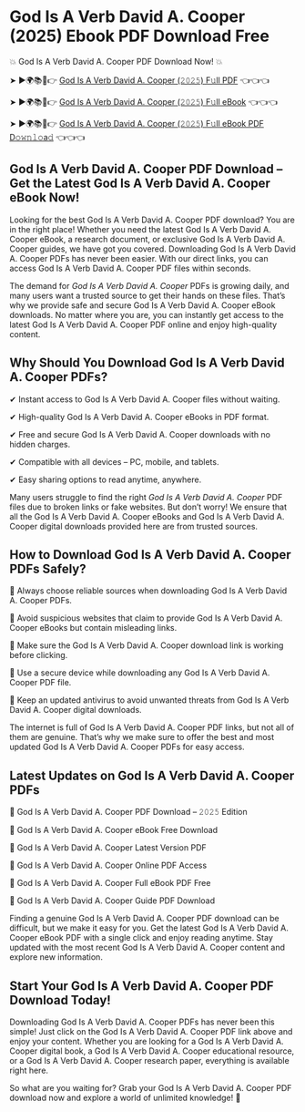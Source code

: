 # God Is A Verb David A. Cooper (2025) Ebook PDF Download Free

💥 God Is A Verb David A. Cooper PDF Download Now! 💥

➤ ►🌍📚📱👉 [God Is A Verb David A. Cooper (𝟸𝟶𝟸𝟻) F𝚞ll PDF](https://getpdf.xyz/god-is-a-verb-david-a.-cooper) 👈👈👈


➤ ►🌍📚📱👉 [God Is A Verb David A. Cooper (𝟸𝟶𝟸𝟻) F𝚞ll eBook](https://getpdf.xyz/god-is-a-verb-david-a.-cooper) 👈👈👈


➤ ►🌍📚📱👉 [God Is A Verb David A. Cooper (𝟸𝟶𝟸𝟻) F𝚞ll eBook PDF D𝚘𝚠𝚗𝚕𝚘a𝚍](https://getpdf.xyz/god-is-a-verb-david-a.-cooper) 👈👈👈


## God Is A Verb David A. Cooper PDF Download – Get the Latest God Is A Verb David A. Cooper eBook Now!

Looking for the best God Is A Verb David A. Cooper PDF download? You are in the right place! Whether you need the latest God Is A Verb David A. Cooper eBook, a research document, or exclusive God Is A Verb David A. Cooper guides, we have got you covered. Downloading God Is A Verb David A. Cooper PDFs has never been easier. With our direct links, you can access God Is A Verb David A. Cooper PDF files within seconds.

The demand for *God Is A Verb David A. Cooper* PDFs is growing daily, and many users want a trusted source to get their hands on these files. That’s why we provide safe and secure God Is A Verb David A. Cooper eBook downloads. No matter where you are, you can instantly get access to the latest God Is A Verb David A. Cooper PDF online and enjoy high-quality content.

## Why Should You Download God Is A Verb David A. Cooper PDFs?

✔ Instant access to God Is A Verb David A. Cooper files without waiting.

✔ High-quality God Is A Verb David A. Cooper eBooks in PDF format.

✔ Free and secure God Is A Verb David A. Cooper downloads with no hidden charges.

✔ Compatible with all devices – PC, mobile, and tablets.

✔ Easy sharing options to read anytime, anywhere.

Many users struggle to find the right *God Is A Verb David A. Cooper* PDF files due to broken links or fake websites. But don’t worry! We ensure that all the God Is A Verb David A. Cooper eBooks and God Is A Verb David A. Cooper digital downloads provided here are from trusted sources.

## How to Download God Is A Verb David A. Cooper PDFs Safely?

📌 Always choose reliable sources when downloading God Is A Verb David A. Cooper PDFs.

📌 Avoid suspicious websites that claim to provide God Is A Verb David A. Cooper eBooks but contain misleading links.

📌 Make sure the God Is A Verb David A. Cooper download link is working before clicking.

📌 Use a secure device while downloading any God Is A Verb David A. Cooper PDF file.

📌 Keep an updated antivirus to avoid unwanted threats from God Is A Verb David A. Cooper digital downloads.

The internet is full of God Is A Verb David A. Cooper PDF links, but not all of them are genuine. That’s why we make sure to offer the best and most updated God Is A Verb David A. Cooper PDFs for easy access.

## Latest Updates on God Is A Verb David A. Cooper PDFs

🔹 God Is A Verb David A. Cooper PDF Download – 𝟸𝟶𝟸𝟻 Edition

🔹 God Is A Verb David A. Cooper eBook Free Download

🔹 God Is A Verb David A. Cooper Latest Version PDF

🔹 God Is A Verb David A. Cooper Online PDF Access

🔹 God Is A Verb David A. Cooper Full eBook PDF Free

🔹 God Is A Verb David A. Cooper Guide PDF Download

Finding a genuine God Is A Verb David A. Cooper PDF download can be difficult, but we make it easy for you. Get the latest God Is A Verb David A. Cooper eBook PDF with a single click and enjoy reading anytime. Stay updated with the most recent God Is A Verb David A. Cooper content and explore new information.

## Start Your God Is A Verb David A. Cooper PDF Download Today!

Downloading God Is A Verb David A. Cooper PDFs has never been this simple! Just click on the God Is A Verb David A. Cooper PDF link above and enjoy your content. Whether you are looking for a God Is A Verb David A. Cooper digital book, a God Is A Verb David A. Cooper educational resource, or a God Is A Verb David A. Cooper research paper, everything is available right here.

So what are you waiting for? Grab your God Is A Verb David A. Cooper PDF download now and explore a world of unlimited knowledge! 🚀